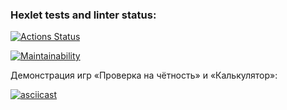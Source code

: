 ### Hexlet tests and linter status:
[![Actions Status](https://github.com/BobKelsoGIT/python-project-49/actions/workflows/hexlet-check.yml/badge.svg)](https://github.com/BobKelsoGIT/python-project-49/actions)

[![Maintainability](https://api.codeclimate.com/v1/badges/d05f011db4d749862e50/maintainability)](https://codeclimate.com/github/BobKelsoGIT/python-project-49/maintainability)

Демонстрация игр «Проверка на чётность» и «Калькулятор»:

[![asciicast](https://asciinema.org/a/UgZ1uL9Cbl02cyUknAaehthFO.svg)](https://asciinema.org/a/UgZ1uL9Cbl02cyUknAaehthFO)

